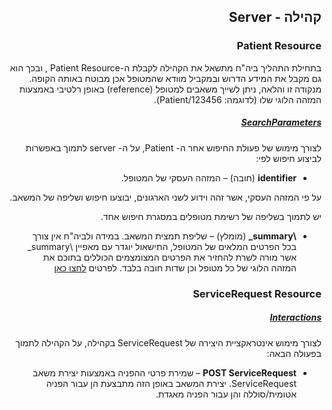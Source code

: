 <div id="intro" dir="rtl" markdown="1">

## קהילה - Server

### Patient Resource
בתחילת התהליך ביה"ח מתשאל את הקהילה לקבלת ה-Patient Resource , ובכך הוא גם מקבל את המידע הדרוש ובמקביל מוודא שהמטופל אכן מבוטח באותה הקופה.
מנקודה זו והלאה, ניתן לשייך משאבים למטופל (reference) באופן רלטיבי באמצעות המזהה הלוגי שלו (לדוגמה: Patient/123456).

<u><h5>SearchParameters</h5></u>

לצורך מימוש של פעולת החיפוש אחר ה- Patient, על ה- server לתמוך באפשרות לביצוע חיפוש לפי:

- **identifier** (חובה) – המזהה העסקי של המטופל.

על פי המזהה העסקי, אשר זהה וידוע לשני הארגונים, יבוצעו חיפוש ושליפה של המשאב.

יש לתמוך בשליפה של רשימת מטופלים במסגרת חיפוש אחד.

- **\summary_** (מומלץ) – שליפת תמצית המשאב.
  במידה ולביה"ח אין צורך בכל הפרטים המלאים של המטופל, התישאול יוגדר עם מאפיין \summary_ אשר מורה לשרת להחזיר את הפרטים המצומצמים הכוללים בתוכם את המזהה הלוגי של כל מטופל וכן שדות חובה בלבד.
  לפרטים [לחצו כאן](https://hl7.org/fhir/R4/search.html#summary)


### ServiceRequest Resource 

<u><h5>Interactions</h5></u>
לצורך מימוש אינטראקציית היצירה של ServiceRequest בקהילה, על הקהילה לתמוך בפעולה הבאה:
-	**POST ServiceRequest** – שמירת פרטי ההפניה באמצעות יצירת משאב ServiceRequest.
יצירת המשאב באופן הזה מתבצעת הן עבור הפניה אטומית/סוללה והן עבור הפניה מאגדת.

</div>